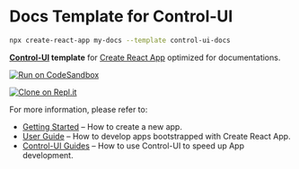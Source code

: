# Docs Template for Control-UI

```bash
npx create-react-app my-docs --template control-ui-docs
```

**[Control-UI](https://control-ui.bemit.codes) template** for [Create React App](https://github.com/facebook/create-react-app) optimized for documentations.

[![Run on CodeSandbox](https://img.shields.io/badge/run%20on%20CodeSandbox-blue?labelColor=fff&logoColor=505050&style=for-the-badge&logo=codesandbox)](https://codesandbox.io/s/github/control-ui/demo-docs-cra/tree/master/?module=%2Fsrc%2Froutes.js)

[![Clone on Repl.it](https://img.shields.io/badge/repl.it%20Clone-grey?labelColor=fff&style=for-the-badge&logo=repl.it)](https://repl.it/github/control-ui/demo-docs-cra)

For more information, please refer to:

- [Getting Started](https://create-react-app.dev/docs/getting-started) – How to create a new app.
- [User Guide](https://create-react-app.dev) – How to develop apps bootstrapped with Create React App.
- [Control-UI Guides](https://control-ui.bemit.codes) – How to use Control-UI to speed up App development.
